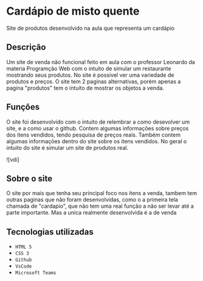 # Cardápio de misto quente
Site de produtos desenvolvido na aula que representa um cardápio 

## Descrição 
Um site de venda não funcional feito em aula com o professor Leonardo da materia Programção Web com o intuito de simular um restaurante mostrando seus produtos. No site é possivel ver uma variedade de produtos e preços. O site tem 2 paginas alternativas, porém apenas a pagina "produtos" tem o intuito de mostrar os objetos a venda.

## Funções
O site foi desenvolvido com o intuito de relembrar a como desevolver um site, e a como usar o github. Contem algumas informações sobre preços dos itens vendidos, tendo pesquisa de preços reais. Também contem algumas informações dentro do site sobre os itens vendidos. No geral o intuito do site é simular um site de produtos real.

![vdi]

## Sobre o site
O site por mais que tenha seu principal foco nos itens a venda, tambem tem outras paginas que não foram desenvolvidas, como o a primeira tela chamada de "cardapio", que não tem uma real função a não ser levar até a parte importante. Mas a unica realmente desenvolvida é a de venda

## Tecnologias utilizadas 

* ``HTML 5``
* ``CSS 3``
* ``Github``
* ``VsCode``
* ``Microsoft Teams``

